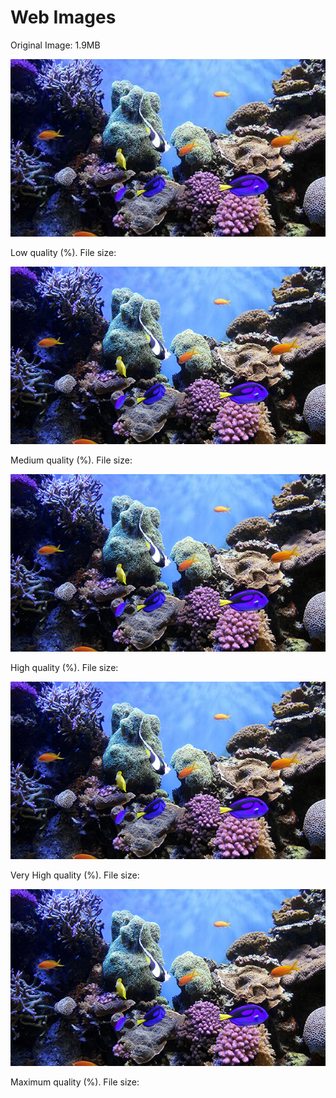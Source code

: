 <!DOCTYPE html>
<html lang="en">
  <head>
    <meta charset="UTF-8" />
    <title>Web Images</title>
  </head>

  <body>
    <h1>Web Images</h1>
    
   <p>Original Image: 1.9MB</p>
  
   <img src="coral-reef-low.jpg" alt="low quality jpg" />
    <p>Low quality (%). File size: </p>

   <img src="coral-reef-med.jpg" alt="medium quality jpg" />
    <p>Medium quality (%). File size: </p>

   <img src="coral-reef-high.jpg" alt="high quality jpg" />
    <p>High quality (%). File size: </p>

   <img src="coral-reef-very-high.jpg" alt="very high quality jpg" />
    <p>Very High quality (%). File size: </p>

   <img src="coral-reef-max.jpg" alt="maximum quality jpg" />
    <p>Maximum quality (%). File size: </p>


  </body>
</html>
